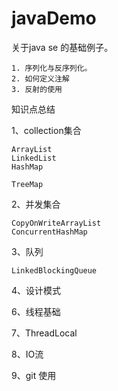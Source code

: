 # javaDemo

关于java se 的基础例子。

    1. 序列化与反序列化。
    2. 如何定义注解
    3. 反射的使用




知识点总结

1、collection集合

    ArrayList
    LinkedList
    HashMap
    
    TreeMap

2、并发集合

    CopyOnWriteArrayList
    ConcurrentHashMap

3、队列

    LinkedBlockingQueue


4、设计模式



6、线程基础


7、ThreadLocal

8、IO流

9、git 使用